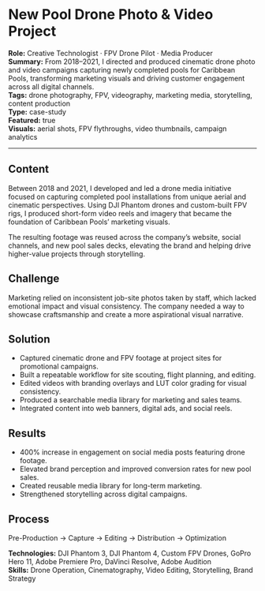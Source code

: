 # New Pool Drone Photo & Video Project

**Role:** Creative Technologist · FPV Drone Pilot · Media Producer  
**Summary:** From 2018–2021, I directed and produced cinematic drone photo and video campaigns capturing newly completed pools for Caribbean Pools, transforming marketing visuals and driving customer engagement across all digital channels.  
**Tags:** drone photography, FPV, videography, marketing media, storytelling, content production  
**Type:** case-study  
**Featured:** true  
**Visuals:** aerial shots, FPV flythroughs, video thumbnails, campaign analytics  

---

## Content
Between 2018 and 2021, I developed and led a drone media initiative focused on capturing completed pool installations from unique aerial and cinematic perspectives. Using DJI Phantom drones and custom-built FPV rigs, I produced short-form video reels and imagery that became the foundation of Caribbean Pools’ marketing visuals.

The resulting footage was reused across the company’s website, social channels, and new pool sales decks, elevating the brand and helping drive higher-value projects through storytelling.

## Challenge
Marketing relied on inconsistent job-site photos taken by staff, which lacked emotional impact and visual consistency. The company needed a way to showcase craftsmanship and create a more aspirational visual narrative.

## Solution
- Captured cinematic drone and FPV footage at project sites for promotional campaigns.  
- Built a repeatable workflow for site scouting, flight planning, and editing.  
- Edited videos with branding overlays and LUT color grading for visual consistency.  
- Produced a searchable media library for marketing and sales teams.  
- Integrated content into web banners, digital ads, and social reels.

## Results
- 400% increase in engagement on social media posts featuring drone footage.  
- Elevated brand perception and improved conversion rates for new pool sales.  
- Created reusable media library for long-term marketing.  
- Strengthened storytelling across digital campaigns.

## Process
Pre-Production → Capture → Editing → Distribution → Optimization

**Technologies:** DJI Phantom 3, DJI Phantom 4, Custom FPV Drones, GoPro Hero 11, Adobe Premiere Pro, DaVinci Resolve, Adobe Audition  
**Skills:** Drone Operation, Cinematography, Video Editing, Storytelling, Brand Strategy
